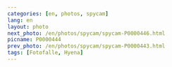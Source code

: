 ```yaml
---
categories: [en, photos, spycam]
lang: en
layout: photo
next_photo: /en/photos/spycam/spycam-P0000446.html
picname: P0000444
prev_photo: /en/photos/spycam/spycam-P0000443.html
tags: [Fotofalle, Hyena]
---
```

